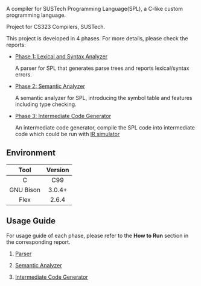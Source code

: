 A compiler for SUSTech Programming Language(SPL), a C-like custom programming language.

Project for CS323 Compilers, SUSTech.

This project is developed in 4 phases. For more details, please check the reports:

- [Phase 1: Lexical and Syntax Analyzer](https://github.com/GuTaoZi/SPL_Parser/blob/main/Phase_1/report/12110524-12111624-12112012-phase1.pdf)

  A parser for SPL that generates parse trees and reports lexical/syntax errors. 

- [Phase 2: Semantic Analyzer](https://github.com/GuTaoZi/SPL_Parser/blob/main/Phase_2/report/12110524-12111624-12112012-phase2.pdf)

  A semantic analyzer for SPL, introducing the symbol table and features including type checking.

- [Phase 3: Intermediate Code Generator](https://github.com/GuTaoZi/SPL_Parser/blob/main/Phase_3/report/12110524-12111624-12112012-phase3.pdf)

  An intermediate code generator, compile the SPL code into intermediate code which could be run with [IR simulator](https://github.com/GuTaoZi/SPL_Parser/blob/main/Phase_3/irsim_linux-x86_64.zip)

## Environment

|   Tool    | Version |
| :-------: | :-----: |
|     C     |   C99   |
| GNU Bison | 3.0.4+  |
|   Flex    |  2.6.4  |

## Usage Guide

For usage guide of each phase, please refer to the **How to Run** section in the corresponding report.

1. [Parser](https://github.com/GuTaoZi/SPL_Parser/blob/main/Phase_1/report/12110524-12111624-12112012-phase1.pdf)

2. [Semantic Analyzer](https://github.com/GuTaoZi/SPL_Parser/blob/main/Phase_2/report/12110524-12111624-12112012-phase2.pdf)

3. [Intermediate Code Generator](https://github.com/GuTaoZi/SPL_Parser/blob/main/Phase_3/report/12110524-12111624-12112012-phase3.pdf)
